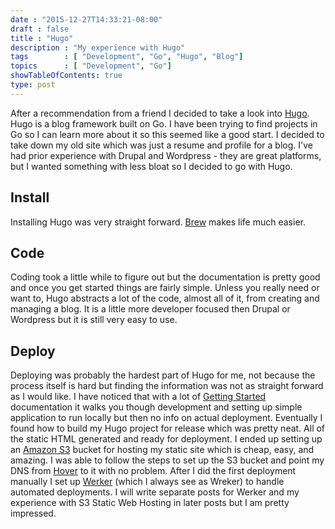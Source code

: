 ```yaml
---
date : "2015-12-27T14:33:21-08:00"
draft : false
title : "Hugo"
description : "My experience with Hugo"
tags        : [ "Development", "Go", "Hugo", "Blog"]
topics      : [ "Development", "Go"]
showTableOfContents: true
type: post
---
```


After a recommendation from a friend I decided to take a look into [Hugo](https://gohugo.io/). Hugo is a blog framework built on Go. I have been trying to find projects in Go so I can learn more about it so this seemed like a good start. I decided to take down my old site which was just a resume and profile for a blog. I've had prior experience with Drupal and Wordpress - they are great platforms, but I wanted something with less bloat so I decided to go with Hugo.

## Install

Installing Hugo was very straight forward. [Brew](http://brew.sh/) makes life much easier.

## Code

Coding took a little while to figure out but the documentation is pretty good and once you get started things are fairly simple. Unless you really need or want to, Hugo abstracts a lot of the code, almost all of it, from creating and managing a blog. It is a little more developer focused then Drupal or Wordpress but it is still very easy to use.

## Deploy

Deploying was probably the hardest part of Hugo for me, not because the process itself is hard but finding the information was not as straight forward as I would like. I have noticed that with a lot of [Getting Started](https://gohugo.io/overview/quickstart/) documentation it walks you though development and setting up simple application to run locally but then no info on actual deployment. Eventually I found how to build my Hugo project for release which was pretty neat. All of the static HTML generated and ready for deployment. I ended up setting up an [Amazon S3](http://docs.aws.amazon.com/AmazonS3/latest/dev/WebsiteHosting.html) bucket for hosting my static site which is cheap, easy, and amazing. I was able to follow the steps to set up the S3 bucket and point my DNS from [Hover](https://www.hover.com) to it with no problem. After I did the first deployment manually I set up [Werker](https://app.wercker.com/) (which I always see as Wreker) to handle automated deployments. I will write separate posts for Werker and my experience with S3 Static Web Hosting in later posts but I am pretty impressed.
